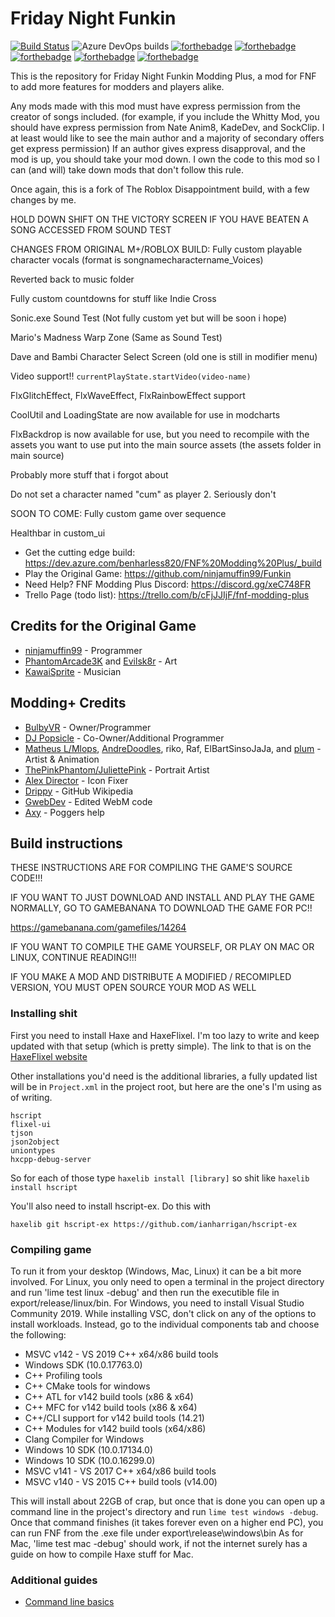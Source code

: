 # Friday Night Funkin
[![Build Status](https://img.shields.io/endpoint.svg?url=https%3A%2F%2Factions-badge.atrox.dev%2FTheDrawingCoder-Gamer%2FFunkin%2Fbadge%3Fref%3Dmaster&style=for-the-badge)](https://actions-badge.atrox.dev/TheDrawingCoder-Gamer/Funkin/goto?ref=master)
![Azure DevOps builds](https://img.shields.io/azure-devops/build/benharless820/7af207e5-72fd-483f-9a48-6fc65e63abb9/4?label=pipelines&style=for-the-badge)
[![forthebadge](https://forthebadge.com/images/badges/fuck-it-ship-it.svg)](https://forthebadge.com)
[![forthebadge](https://forthebadge.com/images/badges/works-on-my-machine.svg)](https://forthebadge.com)
[![forthebadge](https://forthebadge.com/images/badges/contains-tasty-spaghetti-code.svg)](https://forthebadge.com)
[![forthebadge](https://forthebadge.com/images/badges/it-works-why.svg)](https://forthebadge.com)
[![forthebadge](https://forthebadge.com/images/badges/just-plain-nasty.svg)](https://forthebadge.com)

This is the repository for Friday Night Funkin Modding Plus, a mod for FNF to add more features for modders and players alike.

Any mods made with this mod must have express permission from the creator of songs included. 
(for example, if you include the Whitty Mod, you should have express permission from Nate Anim8, KadeDev, and SockClip.
I at least would like to see the main author and a majority of secondary offers get express permission)
If an author gives express disapproval, and the mod is up, you should take your mod down. I own the code to this mod so I can (and will)
take down mods that don't follow this rule.


Once again, this is a fork of The Roblox Disappointment build, with a few changes by me.

HOLD DOWN SHIFT ON THE VICTORY SCREEN IF YOU HAVE BEATEN A SONG ACCESSED FROM SOUND TEST


CHANGES FROM ORIGINAL M+/ROBLOX BUILD:
Fully custom playable character vocals (format is songnamecharactername_Voices)

Reverted back to music folder

Fully custom countdowns for stuff like Indie Cross

Sonic.exe Sound Test (Not fully custom yet but will be soon i hope)

Mario's Madness Warp Zone (Same as Sound Test)

Dave and Bambi Character Select Screen (old one is still in modifier menu)

Video support!! `currentPlayState.startVideo(video-name)`

FlxGlitchEffect, FlxWaveEffect, FlxRainbowEffect support

CoolUtil and LoadingState are now available for use in modcharts

FlxBackdrop is now available for use, but you need to recompile with the assets you want to use put into the main source assets (the assets folder in main source)

Probably more stuff that i forgot about

Do not set a character named "cum" as player 2.
Seriously don't



SOON TO COME:
Fully custom game over sequence

Healthbar in custom_ui


- Get the cutting edge build: https://dev.azure.com/benharless820/FNF%20Modding%20Plus/_build
- Play the Original Game: https://github.com/ninjamuffin99/Funkin
- Need Help? FNF Modding Plus Discord: https://discord.gg/xeC748FR
- Trello Page (todo list): https://trello.com/b/cFjJJIjF/fnf-modding-plus
## Credits for the Original Game

- [ninjamuffin99](https://twitter.com/ninja_muffin99) - Programmer
- [PhantomArcade3K](https://twitter.com/phantomarcade3k) and [Evilsk8r](https://twitter.com/evilsk8r) - Art
- [KawaiSprite](https://twitter.com/kawaisprite) - Musician
## Modding+ Credits

- [BulbyVR](https://github.com/TheDrawingCoder-Gamer) - Owner/Programmer
- [DJ Popsicle](https://gamebanana.com/members/1780306) - Co-Owner/Additional Programmer
- [Matheus L/Mlops](https://gamebanana.com/members/1767306), [AndreDoodles](https://gamebanana.com/members/1764840), riko, Raf, ElBartSinsoJaJa, and [plum](https://www.youtube.com/channel/UCXbiI4MJD9Y3FpjW61lG8ZQ) - Artist & Animation
- [ThePinkPhantom/JuliettePink](https://gamebanana.com/members/1892442) - Portrait Artist
- [Alex Director](https://gamebanana.com/members/1701629) - Icon Fixer
- [Drippy](https://github.com/TrafficKid) - GitHub Wikipedia
- [GwebDev](https://github.com/GrowtopiaFli) - Edited WebM code
- [Axy](https://github.com/timeless13GH) - Poggers help
## Build instructions

THESE INSTRUCTIONS ARE FOR COMPILING THE GAME'S SOURCE CODE!!!

IF YOU WANT TO JUST DOWNLOAD AND INSTALL AND PLAY THE GAME NORMALLY, GO TO GAMEBANANA TO DOWNLOAD THE GAME FOR PC!!

https://gamebanana.com/gamefiles/14264

IF YOU WANT TO COMPILE THE GAME YOURSELF, OR PLAY ON MAC OR LINUX, CONTINUE READING!!!

IF YOU MAKE A MOD AND DISTRIBUTE A MODIFIED / RECOMIPLED VERSION, YOU MUST OPEN SOURCE YOUR MOD AS WELL

### Installing shit

First you need to install Haxe and HaxeFlixel. I'm too lazy to write and keep updated with that setup (which is pretty simple).
The link to that is on the [HaxeFlixel website](https://haxeflixel.com/documentation/getting-started/)

Other installations you'd need is the additional libraries, a fully updated list will be in `Project.xml` in the project root, but here are the one's I'm using as of writing.

```
hscript
flixel-ui
tjson
json2object
uniontypes
hxcpp-debug-server
```

So for each of those type `haxelib install [library]` so shit like `haxelib install hscript`

You'll also need to install hscript-ex. Do this with

```
haxelib git hscript-ex https://github.com/ianharrigan/hscript-ex
```


### Compiling game


To run it from your desktop (Windows, Mac, Linux) it can be a bit more involved. For Linux, you only need to open a terminal in the project directory and run 'lime test linux -debug' and then run the executible file in export/release/linux/bin. For Windows, you need to install Visual Studio Community 2019. While installing VSC, don't click on any of the options to install workloads. Instead, go to the individual components tab and choose the following:
* MSVC v142 - VS 2019 C++ x64/x86 build tools
* Windows SDK (10.0.17763.0)
* C++ Profiling tools
* C++ CMake tools for windows
* C++ ATL for v142 build tools (x86 & x64)
* C++ MFC for v142 build tools (x86 & x64)
* C++/CLI support for v142 build tools (14.21)
* C++ Modules for v142 build tools (x64/x86)
* Clang Compiler for Windows
* Windows 10 SDK (10.0.17134.0)
* Windows 10 SDK (10.0.16299.0)
* MSVC v141 - VS 2017 C++ x64/x86 build tools
* MSVC v140 - VS 2015 C++ build tools (v14.00)

This will install about 22GB of crap, but once that is done you can open up a command line in the project's directory and run `lime test windows -debug`. Once that command finishes (it takes forever even on a higher end PC), you can run FNF from the .exe file under export\release\windows\bin
As for Mac, 'lime test mac -debug' should work, if not the internet surely has a guide on how to compile Haxe stuff for Mac.
### Additional guides

- [Command line basics](https://ninjamuffin99.newgrounds.com/news/post/1090480)
